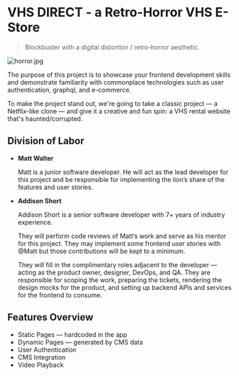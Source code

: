 # VHS DIRECT - a Retro-Horror VHS E-Store

> Blockbuster with a digital distortion / retro-horror aesthetic.
> 

![horror.jpg](https://github.com/MattWalterTX/vhs-direct/assets/106847513/3972429b-66b3-474f-a2e6-e61d52c067e2)

The purpose of this project is to showcase your frontend development skills and demonstrate familiarity with commonplace technologies such as user authentication, graphql, and e-commerce.

To make the project stand out, we're going to take a classic project — a Netflix-like clone — and give it a creative and fun spin: a VHS rental website that's haunted/corrupted.

## Division of Labor

- **********Matt Walter**********
    
    Matt is a junior software developer. He will act as the lead developer for this project and be responsible for implementing the lion’s share of the features and user stories.
    
- ****************************Addison Short****************************
    
    Addison Short is a senior software developer with 7+ years of industry experience. 
    
    They will perform code reviews of Matt‘s work and serve as his mentor for this project. They may implement some frontend user stories with @Matt but those contributions will be kept to a minimum.
    
    They will fill in the complimentary roles adjacent to the developer — acting as the product owner, designer, DevOps, and QA. They are responsible for scoping the work, preparing the tickets, rendering the design mocks for the product, and setting up backend APIs and services for the frontend to consume. 
    
## Features Overview

- Static Pages — hardcoded in the app
- Dynamic Pages — generated by CMS data
- User Authentication
- CMS Integration
- Video Playback
